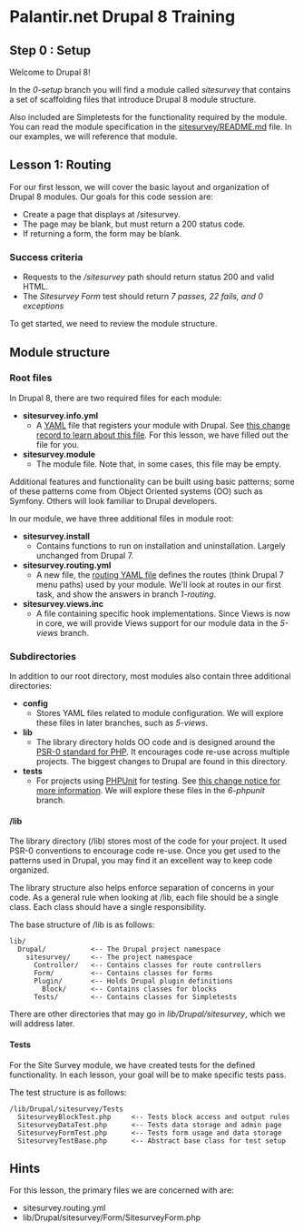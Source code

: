 # Palantir.net Drupal 8 Training

## Step 0 : Setup

Welcome to Drupal 8!

In the _0-setup_ branch you will find a module called *sitesurvey* that contains a set of scaffolding files that introduce Drupal 8 module structure.

Also included are Simpletests for the functionality required by the module. You can read the module specification in the [sitesurvey/README.md](https://github.com/palantirnet/training/tree/0-setup/sitesurvey) file. In our examples, we will reference that module.

## Lesson 1: Routing

For our first lesson, we will cover the basic layout and organization of Drupal 8 modules. Our goals for this code session are:

* Create a page that displays at /sitesurvey.
* The page may be blank, but must return a 200 status code.
* If returning a form, the form may be blank.

### Success criteria

* Requests to the _/sitesurvey_ path should return status 200 and valid HTML.
* The _Sitesurvey Form_ test should return *7 passes, 22 fails, and 0 exceptions*

To get started, we need to review the module structure.

## Module structure

### Root files

In Drupal 8, there are two required files for each module:
* **sitesurvey.info.yml**
  * A [YAML](http://yaml.org/) file that registers your module with Drupal. See [this change record to learn about this file](https://drupal.org/node/1935708). For this lesson, we have filled out the file for you.
* **sitesurvey.module**
  * The module file. Note that, in some cases, this file may be empty.

Additional features and functionality can be built using basic patterns; some of these patterns come from Object Oriented systems (OO) such as Symfony. Others will look familiar to Drupal developers.

In our module, we have three additional files in module root:
* **sitesurvey.install**
  * Contains functions to run on installation and uninstallation. Largely unchanged from Drupal 7.
* **sitesurvey.routing.yml**
  * A new file, the [routing YAML file](https://drupal.org/node/1800686) defines the routes (think Drupal 7 menu paths) used by your module. We'll look at routes in our first task, and show the answers in branch _1-routing_.
* **sitesurvey.views.inc**
  * A file containing specific hook implementations. Since Views is now in core, we will provide Views support for our module data in the _5-views_ branch.

### Subdirectories

In addition to our root directory, most modules also contain three additional directories:

* **config**
  * Stores YAML files related to module configuration. We will explore these files in later branches, such as _5-views_.
* **lib**
  * The library directory holds OO code and is designed around the [PSR-0 standard for PHP](https://github.com/php-fig/fig-standards/blob/master/accepted/PSR-0.md). It encourages code re-use across multiple projects. The biggest changes to Drupal are found in this directory.
* **tests**
  * For projects using [PHPUnit](http://www.phpunit.de/) for testing. See [this change notice for more information](https://drupal.org/node/2012184). We will explore these files in the _6-phpunit_ branch.

#### /lib

The library directory (/lib) stores most of the code for your project. It used PSR-0 conventions to encourage code re-use. Once you get used to the patterns used in Drupal, you may find it an excellent way to keep code organized.

The library structure also helps enforce separation of concerns in your code. As a general rule when looking at /lib, each file should be a single class. Each class should have a single responsibility.

The base structure of /lib is as follows:

    lib/
      Drupal/           <-- The Drupal project namespace
        sitesurvey/     <-- The project namespace
          Controller/   <-- Contains classes for route controllers
          Form/         <-- Contains classes for forms
          Plugin/       <-- Holds Drupal plugin definitions
            Block/      <-- Contains classes for blocks
          Tests/        <-- Contains classes for Simpletests

There are other directories that may go in _lib/Drupal/sitesurvey_, which we will address later.

#### Tests

For the Site Survey module, we have created tests for the defined functionality. In each lesson, your goal will be to make specific tests pass.

The test structure is as follows:

    /lib/Drupal/sitesurvey/Tests
      SitesurveyBlockTest.php     <-- Tests block access and output rules
      SitesurveyDataTest.php      <-- Tests data storage and admin page
      SitesurveyFormTest.php      <-- Tests form usage and data storage
      SitesurveyTestBase.php      <-- Abstract base class for test setup

## Hints

For this lesson, the primary files we are concerned with are:

* sitesurvey.routing.yml
* lib/Drupal/sitesurvey/Form/SitesurveyForm.php

